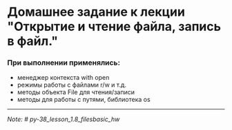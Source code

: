 # Домашнее задание к лекции "Открытие и чтение файла, запись в файл."
### При выполнении применялись:
* менеджер контекста with open
* режимы работы с файлами r/w и т.д.
* методы объекта File для чтения/записи
* методы для работы с путями, библиотека os
---
*Note: # py-38_lesson_1.8_filesbasic_hw*
